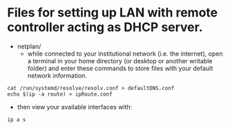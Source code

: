 # Files for setting up LAN with remote controller acting as DHCP server.

- netplan/
  - while connected to your institutional network (i.e. the internet), open a terminal in your home directory (or desktop or another writable folder) and enter these commands to store files with your default network information.
```
cat /run/systemd/resolve/resolv.conf > defaultDNS.conf
echo $(ip -a route) > ipRoute.conf
```
  - then view your available interfaces with:
```
ip a s
```
